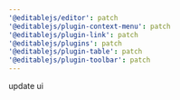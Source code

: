 ```yaml
---
'@editablejs/editor': patch
'@editablejs/plugin-context-menu': patch
'@editablejs/plugin-link': patch
'@editablejs/plugins': patch
'@editablejs/plugin-table': patch
'@editablejs/plugin-toolbar': patch
---
```


update ui
